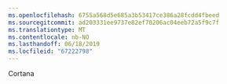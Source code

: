 ```yaml
---
ms.openlocfilehash: 6755a568d5e685a3b53417ce386a28fcdd4fbeed
ms.sourcegitcommit: ad203331ee9737e82ef70206ac04eeb72a5f9c7f
ms.translationtype: MT
ms.contentlocale: nb-NO
ms.lasthandoff: 06/18/2019
ms.locfileid: "67222798"
---
```

Cortana